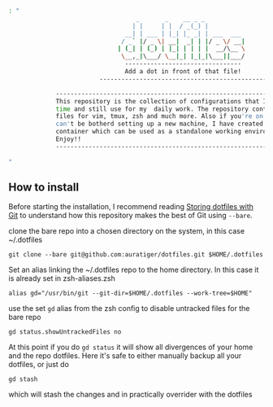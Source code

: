 ```bash
: "
                                   _       _    __ _ _
                                  | |     | |  / _(_) |
                                __| | ___ | |_| |_ _| | ___  ___
                               / _` |/ _ \| __|  _| | |/ _ \/ __|
                              | (_| | (_) | |_| | | | |  __/\__ \
                               \__,_|\___/ \__|_| |_|_|\___||___/
                                --------------------------------
                                Add a dot in front of that file! 
                         ----------------------------------------------

             -----------------------------------------------------------------------
             This repository is the collection of configurations that I learned over
             time and still use for my  daily work. The repository contains  configs
             files for vim, tmux, zsh and much more. Also if you're on windows or   
             can't be botherd setting up a new machine, I have created a Dockerfile
             container which can be used as a standalone working environment.
             Enjoy!!
             -----------------------------------------------------------------------
    
"
```

## How to install 

Before starting the installation, I recommend reading [Storing dotfiles with Git](https://engineeringwith.kalkayan.io/series/developer-experience/storing-dotfiles-with-git-this-is-the-way/?utm_source=github.com) to understand how this repository makes the best of Git using `--bare`. 

clone the bare repo into a chosen directory on the system, in this case ~/.dotfiles 

`git clone --bare git@github.com:auratiger/dotfiles.git $HOME/.dotfiles`

Set an alias linking the ~/.dotfiles repo to the home directory. In this case it is already set in
zsh-aliases.zsh

`alias gd="/usr/bin/git --git-dir=$HOME/.dotfiles --work-tree=$HOME"`


use the set `gd` alias from the zsh config to disable untracked files for the bare repo

`gd status.showUntrackedFiles no`

At this point if you do `gd status` it will show all divergences of your home and the repo
dotfiles. Here it's safe to either manually backup all your dotfiles, or just do 

`gd stash`

which will stash the changes and in practically overrider with the dotfiles 
